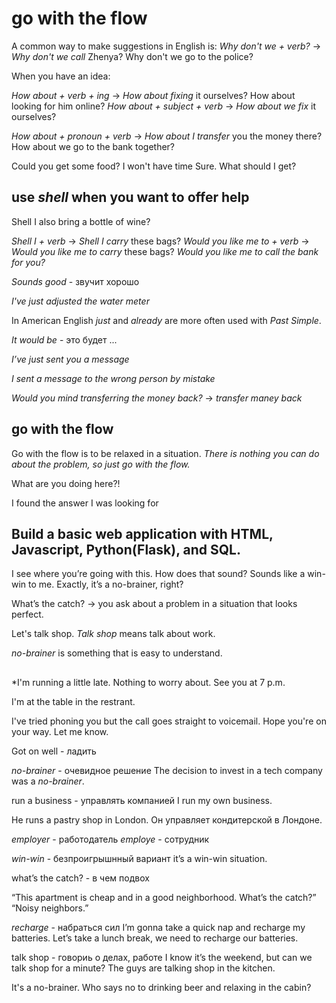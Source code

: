 # go with the flow

A common way to make suggestions in English is:
*Why don't we + verb?*  -> *Why don't we call* Zhenya?
Why don't we go to the police?

When you have an idea:

*How about + verb + ing* -> *How about fixing* it ourselves? 
How about looking for him online? 
*How about + subject + verb* -> *How about we fix* it ourselves?

*How about + pronoun + verb* -> *How about I transfer* you the money there?
How about we go to the bank together?

Could you get some food? I won't have time
Sure. What should I get?

## use *shell* when you want to offer help

Shell I also bring a bottle of wine?

*Shell I + verb* -> *Shell I carry* these bags?
*Would you like me to + verb* -> *Would you like me to carry* these bags?
*Would you like me to call the bank for you?*

*Sounds good* - звучит хорошо 

*I've just adjusted the water meter* 

In American English *just* and *already* are more often used with *Past Simple*.

*It would be* - это будет ...

*I’ve just sent you a message*

*I sent a message to the wrong person by mistake*

*Would you mind transferring the money back?* -> *transfer maney back*

## go with the flow

Go with the flow is to be relaxed in a situation.
*There is nothing you can do about the problem, so just go with the flow.*

What are you doing here?!

I found the answer I was looking for

## Build a basic web application with HTML, Javascript, Python(Flask), and SQL.

I see where you’re going with this.
How does that sound?
Sounds like a win-win to me.
Exactly, it’s a no-brainer, right?

What’s the catch? -> you ask about a problem in a situation that looks perfect.

Let's talk shop.
*Talk shop* means talk about work.

*no-brainer* is something that is easy to understand.

##

*I'm running a little late. Nothing to worry about. See you at 7 p.m.

I'm at the table in the restrant.

I've tried phoning you but the call goes straight to voicemail. Hope you're on your way. Let me know.

Got on well - ладить

*no-brainer* - очевидное решение
The decision to invest in a tech company was a *no-brainer*.

run a business - управлять компанией
I run my own business.

He runs a pastry shop in London.
Он управляет кондитерской в Лондоне.

*employer* - работодатель
*employe* - сотрудник

*win-win* - безпроигрышнный вариант
it’s a win-win situation.

what’s the catch? - в чем подвох

“This apartment is cheap and in a good neighborhood. What’s the catch?”
“Noisy neighbors.”

*recharge* - набраться сил
I’m gonna take a quick nap and recharge my batteries.
Let’s take a lunch break, we need to recharge our batteries.

talk shop - говориь о делах, работе
I know it’s the weekend, but can we talk shop for a minute?
The guys are talking shop in the kitchen.

It's a no-brainer. Who says no to drinking beer and relaxing in the cabin?
